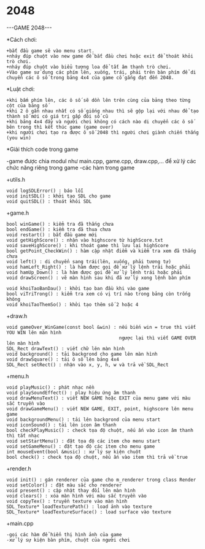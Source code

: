 # 2048

---GAME 2048---

*Cách chơi:

    +bắt đầu game sẽ vào menu start.
    +nháy đúp chuột vào new game để bắt đầu chơi hoặc exit để thoát khỏi trò chơi.
    +nháy đúp chuột vào biểu tượng loa để tắt âm thanh trò chơi.
    +Vào game sử dụng các phím lên, xuống, trái, phải trên bàn phím để di chuyển các ô số trong bảng 4x4 của game cố gắng đạt đến 2048.

*Luật chơi:

    +khi bấm phím lên, các ô số sẽ dồn lên trên cùng của bảng theo từng cột của bảng số
    +khi 2 ô gần nhau nhất có số giống nhau thì sẽ gộp lại với nhau để tạo thành số mới có giá trị gấp đôi số cũ
    +khi bảng 4x4 đầy và người chơi không có cách nào di chuyển các ô số bên trong thì kết thúc game (game over)
    +khi người chơi tạo ra được ô số 2048 thì người chơi giành chiến thắng (you win)

*Giải thích code trong game

-game được chia modul như main.cpp, game.cpp, draw.cpp,... để xử lý các chức năng riêng trong game
-các hàm trong game

 +utils.h

    void logSDLError() : báo lỗi
    void initSDL() : khởi tạo SDL cho game
    void quitSDL() : thoát khỏi SDL
 +game.h
 
    bool winGame() : kiểm tra đã thắng chưa
    bool endGame() : kiểm tra đã thua chưa
    void restart() : bắt đầu game mới
    void getHighScore() : nhận vào highscore từ highScore.txt
    void saveHighScore() : khi thoát game thì lưu lại highScore
    bool getPoint_CheckWin() : hàm cập nhật điểm và kiểm tra xem đã thắng chưa
    void left() : di chuyển sang trái(lên, xuống, phải tương tự)
    void hamLeft_Right() : là hàm được gọi để xử lý lệnh trái hoặc phải
    void hamUp_Down() : là hàm được gọi để xử lý lệnh trái hoặc phải
    void drawScreen() : vẽ màn hình sau khi đã xử lý xong lệnh bàn phím
    
    void khoiTaoBanDau() : khởi tạo ban đầu khi vào game
    bool viTriTrong() : kiểm tra xem có vị trí nào trong bảng còn trống không
    void khoiTaoThemSo() : khởi tạo thêm số 2 hoặc 4
  +draw.h

    void gameOver_WinGame(const bool &win) : nếu biến win = true thì viết YOU WIN lên màn hình
                                             ngược lại thì viết GAME OVER lên màn hình
    SDL_Rect drawText() : viết chữ lên màn hình 
    void background() : tải backgrond cho game lên màn hình
    void drawSquare() : tải ô số lên bảng 4x4
    SDL_Rect setRect() : nhận vào x, y, h, w và trả về SDL_Rect
   +menu.h
   
    void playMusic() : phát nhạc nền
    void playSoundEffect() : play hiệu ứng âm thanh
    void drawMenuText() : viết NEW GAME hoặc EXIT của menu game với màu sắc truyền vào
    void drawGameMenu() : viết NEW GAME, EXIT, point, highscore lên menu game
    void backgroundMenu() : tải lên backgrond của menu start
    void iconSound() : tải lên icon âm thanh
    bool checkPlayMusic() : check tọa độ chuột, nếu ấn vào icon âm thanh thì tắt nhạc
    void setStartMenu() : đặt tọa độ các item cho menu start
    void setGameMenu() : đặt tạo độ các item cho menu game
    int mouseEvent(bool &music) : xử lý sự kiện chuột
    bool check() : check tọa độ chuột, nếu ấn vào item thì trả về true
    
   +render.h
   
    void init() : gán renderer của game cho m_renderer trong class Render
    void setColor() : đặt màu sắc cho renderer
    void present() : cập nhật thay đổi lên màn hình
    void clears() : xóa màn hình với màu sắc truyền vào
    void copyTex() : truyền texture vào màn hình
    SDL_Texture* loadTexturePath() : load ảnh vào texture
    SDL_Texture* loadTextureSurface() : load surface vào texture
   +main.cpp
   
    -gọi các hàm để hiển thị hình ảnh của game
    -xử lý sự kiện bàn phím, chuột của người chơi
   
